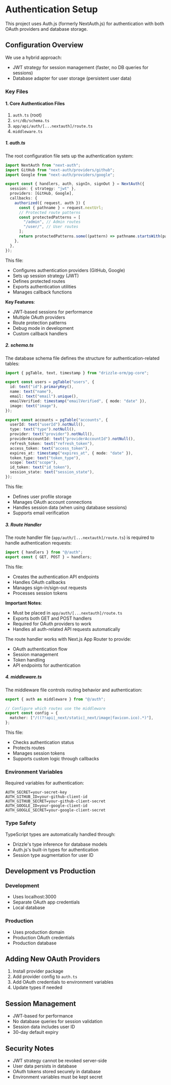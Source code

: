 # Authentication Setup

This project uses Auth.js (formerly NextAuth.js) for authentication with both OAuth providers and database storage.

## Configuration Overview

We use a hybrid approach:

- JWT strategy for session management (faster, no DB queries for sessions)
- Database adapter for user storage (persistent user data)

### Key Files

#### 1. Core Authentication Files

1. `auth.ts` (root)
2. `src/db/schema.ts`
3. `app/api/auth/[...nextauth]/route.ts`
4. `middleware.ts`

##### 1. auth.ts

The root configuration file sets up the authentication system:

```typescript
import NextAuth from "next-auth";
import GitHub from "next-auth/providers/github";
import Google from "next-auth/providers/google";

export const { handlers, auth, signIn, signOut } = NextAuth({
  session: { strategy: "jwt" },
  providers: [GitHub, Google],
  callbacks: {
    authorized({ request, auth }) {
      const { pathname } = request.nextUrl;
      // Protected route patterns
      const protectedPatterns = [
        "/admin", // Admin routes
        "/user/", // User routes
      ];
      return protectedPatterns.some((pattern) => pathname.startsWith(pattern)) ? !!auth : true;
    },
  },
});
```

This file:

- Configures authentication providers (GitHub, Google)
- Sets up session strategy (JWT)
- Defines protected routes
- Exports authentication utilities
- Manages callback functions

**Key Features**:

- JWT-based sessions for performance
- Multiple OAuth providers
- Route protection patterns
- Debug mode in development
- Custom callback handlers

##### 2. schema.ts

The database schema file defines the structure for authentication-related tables:

```typescript
import { pgTable, text, timestamp } from "drizzle-orm/pg-core";

export const users = pgTable("users", {
  id: text("id").primaryKey(),
  name: text("name"),
  email: text("email").unique(),
  emailVerified: timestamp("emailVerified", { mode: "date" }),
  image: text("image"),
});

export const accounts = pgTable("accounts", {
  userId: text("userId").notNull(),
  type: text("type").notNull(),
  provider: text("provider").notNull(),
  providerAccountId: text("providerAccountId").notNull(),
  refresh_token: text("refresh_token"),
  access_token: text("access_token"),
  expires_at: timestamp("expires_at", { mode: "date" }),
  token_type: text("token_type"),
  scope: text("scope"),
  id_token: text("id_token"),
  session_state: text("session_state"),
});
```

This file:

- Defines user profile storage
- Manages OAuth account connections
- Handles session data (when using database sessions)
- Supports email verification

##### 3. Route Handler

The route handler file (`app/auth/[...nextauth]/route.ts`) is required to handle authentication requests:

```typescript
import { handlers } from "@/auth";
export const { GET, POST } = handlers;
```

This file:

- Creates the authentication API endpoints
- Handles OAuth callbacks
- Manages sign-in/sign-out requests
- Processes session tokens

**Important Notes**:

- Must be placed in `app/auth/[...nextauth]/route.ts`
- Exports both GET and POST handlers
- Required for OAuth providers to work
- Handles all auth-related API requests automatically

The route handler works with Next.js App Router to provide:

- OAuth authentication flow
- Session management
- Token handling
- API endpoints for authentication

##### 4. middleware.ts

The middleware file controls routing behavior and authentication:

```typescript
export { auth as middleware } from "@/auth";

// Configure which routes use the middleware
export const config = {
  matcher: ["/((?!api|_next/static|_next/image|favicon.ico).*)"],
};
```

This file:

- Checks authentication status
- Protects routes
- Manages session tokens
- Supports custom logic through callbacks

### Environment Variables

Required variables for authentication:

```env
AUTH_SECRET=your-secret-key
AUTH_GITHUB_ID=your-github-client-id
AUTH_GITHUB_SECRET=your-github-client-secret
AUTH_GOOGLE_ID=your-google-client-id
AUTH_GOOGLE_SECRET=your-google-client-secret
```

### Type Safety

TypeScript types are automatically handled through:

- Drizzle's type inference for database models
- Auth.js's built-in types for authentication
- Session type augmentation for user ID

## Development vs Production

### Development

- Uses localhost:3000
- Separate OAuth app credentials
- Local database

### Production

- Uses production domain
- Production OAuth credentials
- Production database

## Adding New OAuth Providers

1. Install provider package
2. Add provider config to `auth.ts`
3. Add OAuth credentials to environment variables
4. Update types if needed

## Session Management

- JWT-based for performance
- No database queries for session validation
- Session data includes user ID
- 30-day default expiry

## Security Notes

- JWT strategy cannot be revoked server-side
- User data persists in database
- OAuth tokens stored securely in database
- Environment variables must be kept secret

```

```

